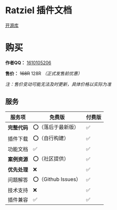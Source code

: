 # Ratziel 插件文档

[开源库](https://github.com/TheFloodDragon/Ratziel-Beta)

# 购买

**作者QQ：** [1610105206](https://qm.qq.com/q/ZyeXCHare)

**售价：** ~~168R~~ 128R *（正式发售前优惠）*

*注：售价变动可能无法及时更新，具体价格以实际为准*

## 服务

| 服务项       | 免费版             | 付费版 |
| ------------ | ------------------ | ------ |
| **完整代码** | ⭕（落后于最新版）  | ✅      |
| 插件下载     | ⭕（自行构建）      | ✅      |
| 功能文档     | ✅                  | ✅      |
| **案例资源** | ⭕（社区提供）      | ✅      |
| **优先处理** | ❌                  | ✅      |
| 问题解答     | ⭕（Github Issues） | ✅      |
| 技术支持     | ❌                  | ✅      |
| 插件兼容     | ✅                  | ✅      |
